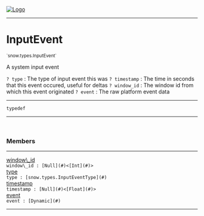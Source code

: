 
[![Logo](../../../images/logo.png)](../../../api/index.html)

---



<h1>InputEvent</h1>
<small>`snow.types.InputEvent`</small>

A system input event

`? type` : The type of input event this was
`? timestamp` : The time in seconds that this event occured, useful for deltas
`? window_id` : The window id from which this event originated
`? event` : The raw platform event data

---

`typedef`

---

&nbsp;
&nbsp;



<h3>Members</h3> <hr/><span class="member apipage">
                <a name="window_id"><a class="lift" href="#window_id">window\_id</a></a><div class="clear"></div><code class="signature apipage">window\_id : [Null](#)&lt;[Int](#)&gt;</code><br/></span>
            <span class="small_desc_flat"></span><span class="member apipage">
                <a name="type"><a class="lift" href="#type">type</a></a><div class="clear"></div><code class="signature apipage">type : [snow.types.InputEventType](#)</code><br/></span>
            <span class="small_desc_flat"></span><span class="member apipage">
                <a name="timestamp"><a class="lift" href="#timestamp">timestamp</a></a><div class="clear"></div><code class="signature apipage">timestamp : [Null](#)&lt;[Float](#)&gt;</code><br/></span>
            <span class="small_desc_flat"></span><span class="member apipage">
                <a name="event"><a class="lift" href="#event">event</a></a><div class="clear"></div><code class="signature apipage">event : [Dynamic](#)</code><br/></span>
            <span class="small_desc_flat"></span>







---

&nbsp;
&nbsp;
&nbsp;
&nbsp;